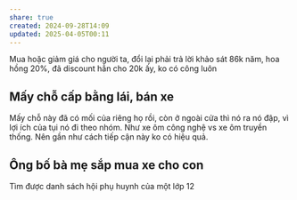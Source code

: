 ```yaml
---
share: true
created: 2024-09-28T14:09
updated: 2025-04-05T00:11
---
```

Mua hoặc giảm giá cho người ta, đổi lại phải trả lời khảo sát
86k năm, hoa hồng 20%, đã discount hẳn cho 20k ấy, ko có công luôn

## Mấy chỗ cấp bằng lái, bán xe
Mấy chỗ này đã có mối của riêng họ rồi, còn ở ngoài cửa thì nó ra nó đập, vì lợi ích của tụi nó đi theo nhóm. Như xe ôm công nghệ vs xe ôm truyền thống. Nên gần như cách tiếp cận này ko có hiệu quả.

## Ông bố bà mẹ sắp mua xe cho con
Tìm được danh sách hội phụ huynh của một lớp 12

